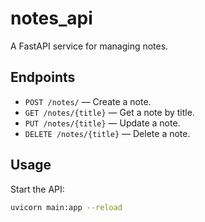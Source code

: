 # notes_api

A FastAPI service for managing notes.

## Endpoints

- `POST /notes/` — Create a note.
- `GET /notes/{title}` — Get a note by title.
- `PUT /notes/{title}` — Update a note.
- `DELETE /notes/{title}` — Delete a note.

## Usage

Start the API:
```sh
uvicorn main:app --reload
```